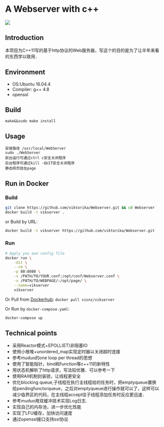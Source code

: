 A Webserver with c++
====
![](https://img.shields.io/badge/language-c++-green.svg)

Introduction
----
本项目为C++11写的基于http协议的Web服务器，写这个的目的是为了让半年来看的东西学以致用．

Environment
----
* OS:Ubuntu 16.04.4
* Compiler: g++ 4.8
* openssl

## Build

	make&&sudo make install

## Usage

	安装路径 /usr/local/WebServer
	sudo ./WebServer
	前台运行可通过ctrl c安全关闭程序
	后台程序可通过kill -QUIT安全关闭程序
	静态网页挂在page

	
## Run in Docker

### Build
```sh
git clone https://github.com/viktorika/Webserver.git && cd Webserver
docker build -t vikserver .
```
or Build by URL:
```sh
docker build -t vikserver https://github.com/viktorika/Webserver.git
```

### Run
```sh
# Apply you own config file
docker run \
	-dit \
	--rm \
    -p 80:8080 \
	-v /PATH/TO/YOUR.conf:/opt/conf/Webserver.conf \
	-v /PATH/TO/WEBPAGE/:/opt/page/ \
	--name=vikserver
	vikserver
```

Or Pull from [Dockerhub](https://hub.docker.com/r/visnz/vikserver): ``docker pull visnz/vikserver``

Or Run by ``docker-compose.yaml``:
```sh
docker-compose up
```
	
Technical points
----
* 采用Reactor模式+EPOLL(ET)非阻塞IO
* 使用小根堆+unordered_map实现定时器以关闭超时连接
* 参考muduo的one loop per thread的思想
* 使用了智能指针，bind和function等c++11的新特性
* 用状态机解析了http请求，写法较优雅．可以参考一下
* 使用RAII机制封装锁，让线程更安全
* 优化blocking queue,子线程在执行主线程给的任务时，把emptyqueue置换给pendingfunctorqueue，之后对emptyqueue进行操作就可以了，这样可以减少临界区的代码，在主线程accept往子线程添加任务时反应更迅速．
* 参考muduo用双缓冲技术实现Log日志.
* 实现自己的内存池，进一步优化性能
* 实现了LFU缓存，加快访问速度
* 通过openssl接口支持ssl协议
